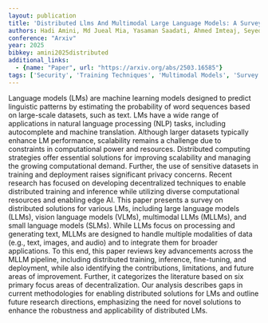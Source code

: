 ```yaml
---
layout: publication
title: 'Distributed Llms And Multimodal Large Language Models: A Survey On Advances, Challenges, And Future Directions'
authors: Hadi Amini, Md Jueal Mia, Yasaman Saadati, Ahmed Imteaj, Seyedsina Nabavirazavi, Urmish Thakker, Md Zarif Hossain, Awal Ahmed Fime, S. S. Iyengar
conference: "Arxiv"
year: 2025
bibkey: amini2025distributed
additional_links:
  - {name: "Paper", url: "https://arxiv.org/abs/2503.16585"}
tags: ['Security', 'Training Techniques', 'Multimodal Models', 'Survey Paper', 'Pretraining Methods', 'Large-Scale Training', 'Fine-Tuning', 'Applications']
---
```

Language models (LMs) are machine learning models designed to predict
linguistic patterns by estimating the probability of word sequences based on
large-scale datasets, such as text. LMs have a wide range of applications in
natural language processing (NLP) tasks, including autocomplete and machine
translation. Although larger datasets typically enhance LM performance,
scalability remains a challenge due to constraints in computational power and
resources. Distributed computing strategies offer essential solutions for
improving scalability and managing the growing computational demand. Further,
the use of sensitive datasets in training and deployment raises significant
privacy concerns. Recent research has focused on developing decentralized
techniques to enable distributed training and inference while utilizing diverse
computational resources and enabling edge AI. This paper presents a survey on
distributed solutions for various LMs, including large language models (LLMs),
vision language models (VLMs), multimodal LLMs (MLLMs), and small language
models (SLMs). While LLMs focus on processing and generating text, MLLMs are
designed to handle multiple modalities of data (e.g., text, images, and audio)
and to integrate them for broader applications. To this end, this paper reviews
key advancements across the MLLM pipeline, including distributed training,
inference, fine-tuning, and deployment, while also identifying the
contributions, limitations, and future areas of improvement. Further, it
categorizes the literature based on six primary focus areas of
decentralization. Our analysis describes gaps in current methodologies for
enabling distributed solutions for LMs and outline future research directions,
emphasizing the need for novel solutions to enhance the robustness and
applicability of distributed LMs.

